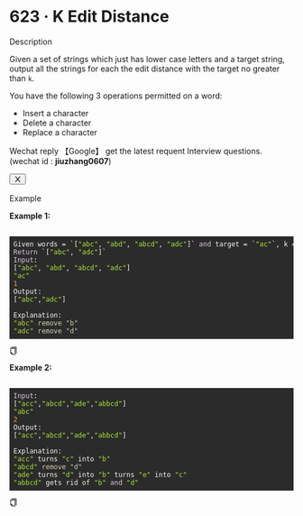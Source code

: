 <h1>623 · K Edit Distance</h1>
<div data-h5="false" class="problem-description-content-niBfdk4KUQVEl7iushmp problem-detail-bottom-LKDTqfWJR8HghJNemgAg"><div data-h5="false" class="content-wrapper-bgslgmqo61Ds1ys4LlNB"><div class="sub-title-D4Ea3GVB4CJVFXQ9gQRZ with-action-U2Xi7R97akuQ6g6jTh04">Description</div><div class="react-markdown react-markdown-xncmAUy5Yv0c0ZpyaKyM"><p>Given a set of strings which just has lower case letters and a target string, output all the strings for each the edit distance with the target no greater than <code>k</code>.</p>
<p>You have the following 3 operations permitted on a word:</p>
<ul>
<li>Insert a character</li>
<li>Delete a character</li>
<li>Replace a character</li>
</ul></div><div data-show="true" class="ant-alert ant-alert-info ant-alert-with-description ant-alert-no-icon connection-pXLnwGDQ7BsjABb7IB7p" role="alert" style="margin-bottom: 16px;"><div class="ant-alert-content"><div class="ant-alert-description"><div class="react-markdown react-markdown-xncmAUy5Yv0c0ZpyaKyM"><p>Wechat reply  【Google】 get the latest requent Interview questions. (wechat id : <strong>jiuzhang0607</strong>)</p></div></div></div><button type="button" class="ant-alert-close-icon" tabindex="0"><span role="img" aria-label="close" class="anticon anticon-close"><svg viewBox="64 64 896 896" focusable="false" data-icon="close" width="1em" height="1em" fill="currentColor" aria-hidden="true"><path d="M563.8 512l262.5-312.9c4.4-5.2.7-13.1-6.1-13.1h-79.8c-4.7 0-9.2 2.1-12.3 5.7L511.6 449.8 295.1 191.7c-3-3.6-7.5-5.7-12.3-5.7H203c-6.8 0-10.5 7.9-6.1 13.1L459.4 512 196.9 824.9A7.95 7.95 0 00203 838h79.8c4.7 0 9.2-2.1 12.3-5.7l216.5-258.1 216.5 258.1c3 3.6 7.5 5.7 12.3 5.7h79.8c6.8 0 10.5-7.9 6.1-13.1L563.8 512z"></path></svg></span></button></div></div><div data-h5="false" class="content-wrapper-bgslgmqo61Ds1ys4LlNB"><div class="sub-title-D4Ea3GVB4CJVFXQ9gQRZ">Example</div><div class="react-markdown react-markdown-xncmAUy5Yv0c0ZpyaKyM"><p><strong>Example 1:</strong></p>
<pre><div class="markdown-thumbnail-wrapper" style="height: auto; max-height: unset;"><div class="lc-code-wrapper"><pre style="display: block; overflow-x: auto; background: rgb(43, 43, 43); color: rgb(248, 248, 242); padding: 0.5em;"><code style="white-space: pre;"><span>Given words = `[</span><span style="color: rgb(171, 227, 56);">"abc"</span><span>, </span><span style="color: rgb(171, 227, 56);">"abd"</span><span>, </span><span style="color: rgb(171, 227, 56);">"abcd"</span><span>, </span><span style="color: rgb(171, 227, 56);">"adc"</span><span>]` </span><span style="color: rgb(220, 198, 224);">and</span><span> target = `</span><span style="color: rgb(171, 227, 56);">"ac"</span><span>`, k = `</span><span style="color: rgb(245, 171, 53);">1</span><span>`
</span><span></span><span style="color: rgb(220, 198, 224);">Return</span><span> `[</span><span style="color: rgb(171, 227, 56);">"abc"</span><span>, </span><span style="color: rgb(171, 227, 56);">"adc"</span><span>]`
</span><span></span><span style="color: rgb(220, 198, 224);">Input</span><span>:
</span><span>[</span><span style="color: rgb(171, 227, 56);">"abc"</span><span>, </span><span style="color: rgb(171, 227, 56);">"abd"</span><span>, </span><span style="color: rgb(171, 227, 56);">"abcd"</span><span>, </span><span style="color: rgb(171, 227, 56);">"adc"</span><span>]
</span><span></span><span style="color: rgb(171, 227, 56);">"ac"</span><span>
</span><span></span><span style="color: rgb(245, 171, 53);">1</span><span>
</span>Output:
<span>[</span><span style="color: rgb(171, 227, 56);">"abc"</span><span>,</span><span style="color: rgb(171, 227, 56);">"adc"</span><span>]
</span>
Explanation:
<span></span><span style="color: rgb(171, 227, 56);">"abc"</span><span> </span><span style="color: rgb(212, 208, 171);">remove "b"</span><span>
</span><span></span><span style="color: rgb(171, 227, 56);">"adc"</span><span> </span><span style="color: rgb(212, 208, 171);">remove "d"</span></code></pre><div class="code-block-buttons"><span title="Copy Code" class="code-block-copy-button"><span role="img" aria-label="copy" class="anticon anticon-copy"><svg viewBox="64 64 896 896" focusable="false" data-icon="copy" width="1em" height="1em" fill="currentColor" aria-hidden="true"><path d="M832 64H296c-4.4 0-8 3.6-8 8v56c0 4.4 3.6 8 8 8h496v688c0 4.4 3.6 8 8 8h56c4.4 0 8-3.6 8-8V96c0-17.7-14.3-32-32-32zM704 192H192c-17.7 0-32 14.3-32 32v530.7c0 8.5 3.4 16.6 9.4 22.6l173.3 173.3c2.2 2.2 4.7 4 7.4 5.5v1.9h4.2c3.5 1.3 7.2 2 11 2H704c17.7 0 32-14.3 32-32V224c0-17.7-14.3-32-32-32zM350 856.2L263.9 770H350v86.2zM664 888H414V746c0-22.1-17.9-40-40-40H232V264h432v624z"></path></svg></span></span></div></div></div></pre>
<p><strong>Example 2:</strong></p>
<pre><div class="markdown-thumbnail-wrapper" style="height: auto; max-height: unset;"><div class="lc-code-wrapper"><pre style="display: block; overflow-x: auto; background: rgb(43, 43, 43); color: rgb(248, 248, 242); padding: 0.5em;"><code style="white-space: pre;"><span style="color: rgb(220, 198, 224);">Input</span><span>:
</span><span>[</span><span style="color: rgb(171, 227, 56);">"acc"</span><span>,</span><span style="color: rgb(171, 227, 56);">"abcd"</span><span>,</span><span style="color: rgb(171, 227, 56);">"ade"</span><span>,</span><span style="color: rgb(171, 227, 56);">"abbcd"</span><span>]
</span><span></span><span style="color: rgb(171, 227, 56);">"abc"</span><span>
</span><span></span><span style="color: rgb(245, 171, 53);">2</span><span>
</span>Output:
<span>[</span><span style="color: rgb(171, 227, 56);">"acc"</span><span>,</span><span style="color: rgb(171, 227, 56);">"abcd"</span><span>,</span><span style="color: rgb(171, 227, 56);">"ade"</span><span>,</span><span style="color: rgb(171, 227, 56);">"abbcd"</span><span>]
</span>
Explanation:
<span></span><span style="color: rgb(171, 227, 56);">"acc"</span><span> turns </span><span style="color: rgb(171, 227, 56);">"c"</span><span> into </span><span style="color: rgb(171, 227, 56);">"b"</span><span>
</span><span></span><span style="color: rgb(171, 227, 56);">"abcd"</span><span> </span><span style="color: rgb(212, 208, 171);">remove "d"</span><span>
</span><span></span><span style="color: rgb(171, 227, 56);">"ade"</span><span> turns </span><span style="color: rgb(171, 227, 56);">"d"</span><span> into </span><span style="color: rgb(171, 227, 56);">"b"</span><span> turns </span><span style="color: rgb(171, 227, 56);">"e"</span><span> into </span><span style="color: rgb(171, 227, 56);">"c"</span><span>
</span><span></span><span style="color: rgb(171, 227, 56);">"abbcd"</span><span> gets rid of </span><span style="color: rgb(171, 227, 56);">"b"</span><span> </span><span style="color: rgb(220, 198, 224);">and</span><span> </span><span style="color: rgb(171, 227, 56);">"d"</span></code></pre><div class="code-block-buttons"><span title="Copy Code" class="code-block-copy-button"><span role="img" aria-label="copy" class="anticon anticon-copy"><svg viewBox="64 64 896 896" focusable="false" data-icon="copy" width="1em" height="1em" fill="currentColor" aria-hidden="true"><path d="M832 64H296c-4.4 0-8 3.6-8 8v56c0 4.4 3.6 8 8 8h496v688c0 4.4 3.6 8 8 8h56c4.4 0 8-3.6 8-8V96c0-17.7-14.3-32-32-32zM704 192H192c-17.7 0-32 14.3-32 32v530.7c0 8.5 3.4 16.6 9.4 22.6l173.3 173.3c2.2 2.2 4.7 4 7.4 5.5v1.9h4.2c3.5 1.3 7.2 2 11 2H704c17.7 0 32-14.3 32-32V224c0-17.7-14.3-32-32-32zM350 856.2L263.9 770H350v86.2zM664 888H414V746c0-22.1-17.9-40-40-40H232V264h432v624z"></path></svg></span></span></div></div></div></pre></div></div></div>